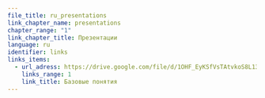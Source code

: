 ```yaml
---
file_title: ru_presentations
link_chapter_name: presentations
chapter_range: "1"
link_chapter_title: Презентации
language: ru
identifier: links
links_items:
  - url_adress: https://drive.google.com/file/d/1OHF_EyKSfVsTAtvkoS8L13qCWNWXINU8/view
    links_range: 1
    link_title: Базовые понятия
---
```

